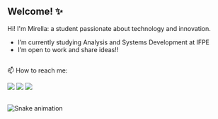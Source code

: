 ## Welcome! ✨

Hi! I'm Mirella: a student passionate about technology and innovation.

- I’m currently studying Analysis and Systems Development at IFPE
- I’m open to work and share ideas!!

##
📫 How to reach me:
 
<div> 
    <a href = "mailto:mirellaebs@gmail.com"><img src="https://img.shields.io/badge/-Gmail-%23333?style=for-the-badge&logo=gmail&logoColor=white" target="_blank"></a>
  <a href="https://instagram.com/mirellaebs" target="_blank"><img src="https://img.shields.io/badge/-Instagram-%23E4405F?style=for-the-badge&logo=instagram&logoColor=white" target="_blank"></a>
  <a href="https://www.linkedin.com/in/mirella-emily-bezerra-santana/" target="_blank"><img src="https://img.shields.io/badge/-LinkedIn-%230077B5?style=for-the-badge&logo=linkedin&logoColor=white" target="_blank"></a> 
  </div>

##

![Snake animation](https://github.com/mihebs/mihebs/blob/output/github-contribution-grid-snake.svg) 
